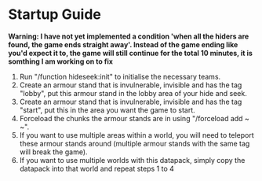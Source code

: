 # Startup Guide

**Warning: I have not yet implemented a condition 'when all the hiders are found, the game ends straight away'. Instead of the game ending like you'd expect it to, the game will still continue for the total 10 minutes, it is somthing I am working on to fix**

1. Run "/function hideseek:init" to initialise the necessary teams.
2. Create an armour stand that is invulnerable, invisible and has the tag "lobby", put this armour stand in the lobby area of your hide and seek.
3. Create an armour stand that is invulnerable, invisible and has the tag "start", put this in the area you want the game to start.
4. Forceload the chunks the armour stands are in using "/forceload add ~ ~".
5. If you want to use multiple areas within a world, you will need to teleport these armour stands around (multiple armour stands with the same tag will break the game).
6. If you want to use multiple worlds with this datapack, simply copy the datapack into that world and repeat steps 1 to 4
